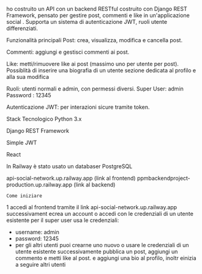 
ho costruito un API con un backend RESTful costruito con Django REST Framework, pensato per gestire post, commenti e like in un'applicazione social .
Supporta un sistema di autenticazione JWT, ruoli utente differenziati.

 Funzionalità principali
 Post: crea, visualizza, modifica e cancella post.

Commenti: aggiungi e gestisci commenti ai post.

 Like: metti/rimuovere like ai post (massimo uno per utente per post).
Possiblità di inserire una biografia di un utente 
sezione dedicata al profilo e alla sua modifica 

 Ruoli: utenti normali e admin, con permessi diversi.
 Super User: admin 
 Password : 12345

 Autenticazione JWT: per interazioni sicure tramite token.

 Stack Tecnologico
Python 3.x


Django REST Framework

Simple JWT

React 

In Railway è stato usato un databaser PostgreSQL

api-social-network.up.railway.app (link al frontend)
ppmbackendproject-production.up.railway.app (link al backend)

    Come iniziare
1 accedi al frontend tramite il link api-social-network.up.railway.app
successivament ecrea un account o accedi con le credenziali di un utente esistente per il super user usa le credenziali:
   - username: admin
   - password: 12345
   - per gli altri utenti puoi crearne uno nuovo o usare le credenziali di un utente esistente
successivamente pubblica un post, aggiungi un commento e metti like al post.
e aggiungi una bio al profilo, inoltr einizia a seguire altri utenti

